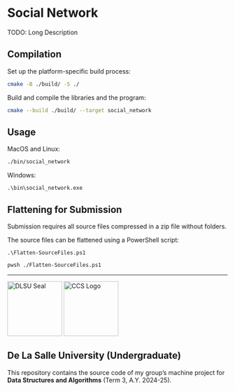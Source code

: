 # Social Network

TODO: Long Description

## Compilation

Set up the platform-specific build process:

```bash
cmake -B ./build/ -S ./
```

Build and compile the libraries and the program:

```bash
cmake --build ./build/ --target social_network
```

## Usage

MacOS and Linux:

```bash
./bin/social_network
```

Windows:

```pwsh
.\bin\social_network.exe
```

## Flattening for Submission

Submission requires all source files compressed in a zip file without folders.

The source files can be flattened using a PowerShell script:

```pwsh
.\Flatten-SourceFiles.ps1
```

```bash
pwsh ./Flatten-SourceFiles.ps1
```

---

<img
  src="https://upload.wikimedia.org/wikipedia/en/thumb/c/c2/De_La_Salle_University_Seal.svg/2048px-De_La_Salle_University_Seal.svg.png"
  height="125px"
  width="125px"
  alt="DLSU Seal"
/>
<img
  src="https://www.dlsu.edu.ph/wp-content/uploads/2019/06/ccs-logo.png"
  height="125px"
  width="125px"
  alt="CCS Logo"
/>

## De La Salle University (Undergraduate)

This repository contains the source code of my group’s machine project for **Data Structures and Algorithms**
(Term 3, A.Y. 2024-25).
